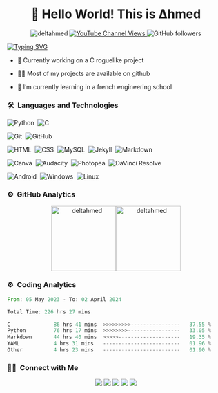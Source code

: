 
<h1 align="center">👋 Hello World! This is Δhmed</h1>



<p align="center"> 
<img src="https://komarev.com/ghpvc/?username=deltahmed&label=Profile%20views&color=0e75b6&style=for-the-badge" alt="deltahmed" />
<a href="https://www.youtube.com/channel/UCZeubjnoztTC_RP_c4YOuYw">
    <img alt="YouTube Channel Views" src="https://img.shields.io/youtube/channel/views/UCPODTzHv0Njiyrja0HKK54g?style=for-the-badge&logo=youtube">
  </a>
  <img alt="GitHub followers" src="https://img.shields.io/github/followers/deltahmed?style=for-the-badge&logo=github">

</p>

<p align="left">
  <a href="https://git.io/typing-svg"><img src="https://readme-typing-svg.herokuapp.com?font=Fira+Code&pause=1000&random=false&width=435&lines=A+simple+computer+science+student" alt="Typing SVG" /></a>
</p>

- 🔭 Currently working on a C roguelike project

- 👨‍💻 Most of my projects are available on github

- 🌱 I’m currently learning in a french engineering school

### 🛠 &nbsp;Languages and Technologies  
![Python](https://img.shields.io/badge/-Python-05122A?style=for-the-badge&logo=python)&nbsp;
![C](https://img.shields.io/badge/-C-05122A?style=for-the-badge&logo=C&logoColor=A8B9CC)&nbsp;

![Git](https://img.shields.io/badge/-Git-05122A?style=for-the-badge&logo=git)&nbsp;
![GitHub](https://img.shields.io/badge/-GitHub-05122A?style=for-the-badge&logo=github)&nbsp;

![HTML](https://img.shields.io/badge/-HTML-05122A?style=for-the-badge&logo=HTML5)&nbsp;
![CSS](https://img.shields.io/badge/-CSS-05122A?style=for-the-badge&logo=CSS3&logoColor=1572B6)&nbsp;
![MySQL](https://img.shields.io/badge/-MySQL-05122A?style=for-the-badge&logo=mysql&logoColor=FFA518)&nbsp;
![Jekyll](https://img.shields.io/badge/-Jekyll-05122A?style=for-the-badge&logo=jekyll)&nbsp;
![Markdown](https://img.shields.io/badge/-Markdown-05122A?style=for-the-badge&logo=markdown)&nbsp;



![Canva](https://img.shields.io/badge/-Canva-05122A?style=for-the-badge&logo=canva)&nbsp;
![Audacity](https://img.shields.io/badge/-Audacity-05122A?style=for-the-badge&logo=audacity)&nbsp;
![Photopea](https://img.shields.io/badge/-Photopea-05122A?style=for-the-badge&logo=photopea)&nbsp;
![DaVinci Resolve](https://img.shields.io/static/v1?style=for-the-badge&message=DaVinci+Resolve&color=05122A&logo=DaVinci+Resolve&logoColor=FFFFFF&label=)

![Android](https://img.shields.io/badge/-Android-05122A?style=for-the-badge&logo=android)&nbsp;
![Windows](https://img.shields.io/badge/-Windows-05122A?style=for-the-badge&logo=windows)&nbsp;
![Linux](https://img.shields.io/badge/-Linux-05122A?style=for-the-badge&logo=linux)&nbsp;

### ⚙️ &nbsp;GitHub Analytics

<p align="center">
<a href="https://github.com/deltahmed">
<img  src="https://github-readme-stats.vercel.app/api/top-langs?username=deltahmed&show_icons=true&locale=en&layout=compact&theme=nightowl&hide_border=true" alt="deltahmed" height=150px/><img  src="https://github-readme-stats.vercel.app/api?username=deltahmed&show_icons=true&locale=en&theme=nightowl&hide_border=true" alt="deltahmed" height=150px />
</a>
</p>



### ⚙️ &nbsp;Coding Analytics

<!--START_SECTION:waka-->

```rust
From: 05 May 2023 - To: 02 April 2024

Total Time: 226 hrs 27 mins

C              86 hrs 41 mins  >>>>>>>>>----------------   37.55 %
Python         76 hrs 17 mins  >>>>>>>>-----------------   33.05 %
Markdown       44 hrs 40 mins  >>>>>--------------------   19.35 %
YAML           4 hrs 31 mins   -------------------------   01.96 %
Other          4 hrs 23 mins   -------------------------   01.90 %
```

<!--END_SECTION:waka-->

### 🤝🏻 &nbsp;Connect with Me

<p align="center">
<a href="https://profil.deltahmed.fr"><img src="https://img.shields.io/badge/-Website-00A5E9?style=for-the-badge&logo=googlechrome&logoColor=white"/></a>
<a href="mailto:ahmed@deltahmed.fr"><img src="https://img.shields.io/badge/-Mail-D14836?style=for-the-badge&logo=Gmail&logoColor=white"/></a>
<a href="https://www.instagram.com/ahmedmathsinfo/"><img src="https://img.shields.io/badge/-Instagram-E1306C?style=for-the-badge&logo=Instagram&logoColor=white"/></a>
<a href="https://www.tiktok.com/@ahmedmathsinfo"><img src="https://img.shields.io/badge/-Tiktok-000000?style=for-the-badge&logo=tiktok&logoColor=white"/></a>
<a href="https://www.youtube.com/channel/UCPODTzHv0Njiyrja0HKK54g"><img src="https://img.shields.io/badge/-Youtube-ff4242?style=for-the-badge&logo=youtube&logoColor=white"/></a>

</p>
